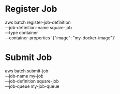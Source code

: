 # Register Job

aws batch register-job-definition \
    --job-definition-name square-job \
    --type container \
    --container-properties '{"image": "my-docker-image"}'

# Submit Job

aws batch submit-job \
    --job-name my-job \
    --job-definition square-job \
    --job-queue my-job-queue